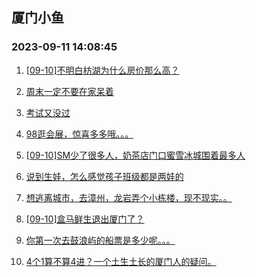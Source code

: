 ## 厦门小鱼 
### 2023-09-11 14:08:45

1. [[09-10]不明白枋湖为什么房价那么高？](http://bbs.xmfish.com/read-htm-tid-18069554.html)

2. [周末一定不要在家呆着](http://bbs.xmfish.com/read-htm-tid-18069669.html)

3. [考试又没过](http://bbs.xmfish.com/read-htm-tid-18069603.html)

4. [98逛会展，惊喜多多哦。。。](http://bbs.xmfish.com/read-htm-tid-18069623.html)

5. [[09-10]SM少了很多人，奶茶店门口蜜雪冰城围着最多人](http://bbs.xmfish.com/read-htm-tid-18069599.html)

6. [说到生娃，怎么感觉孩子班级都是两娃的](http://bbs.xmfish.com/read-htm-tid-18069550.html)

7. [想逃离城市，去漳州，龙岩弄个小栋楼，现不现实。。](http://bbs.xmfish.com/read-htm-tid-18069643.html)

8. [[09-10]盒马鲜生退出厦门了？](http://bbs.xmfish.com/read-htm-tid-18069612.html)

9. [你第一次去鼓浪屿的船票是多少呢。。。](http://bbs.xmfish.com/read-htm-tid-18069624.html)

10. [4个1算不算4进？一个土生土长的厦门人的疑问。](http://bbs.xmfish.com/read-htm-tid-18069840.html)

